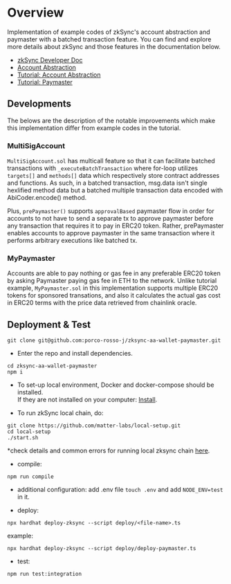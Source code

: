 # Overview


Implementation of example codes of zkSync's account abstraction and paymaster with a batched transaction feature. You can find and explore more details about zkSync and those features in the documentation below.

- [zkSync Developer Doc](https://v2-docs.zksync.io/dev/)
- [Account Abstraction](https://v2-docs.zksync.io/dev/developer-guides/aa.html#introduction)
- [Tutorial: Account Abstraction](https://v2-docs.zksync.io/dev/tutorials/custom-aa-tutorial.html)
- [Tutorial: Paymaster](https://v2-docs.zksync.io/dev/tutorials/custom-paymaster-tutorial.html)

## Developments

The belows are the description of the notable improvements which make this implementation differ from example codes in the tutorial.

### MultiSigAccount

`MultiSigAccount.sol` has multicall feature so that it can facilitate batched transactions with `_executeBatchTransaction` where for-loop utilizes `targets[]` and `methods[]` data which respectively store contract addresses and functions. As such, in a batched transaction, msg.data isn't single hexlified method data but a batched multiple transaction data encoded with AbiCoder.encode() method. 

Plus, `prePaymaster()` supports `approvalBased` paymaster flow in order for accounts to not have to send a separate tx to approve paymaster before any transaction that requires it to pay in ERC20 token. Rather, prePaymaster enables accounts to approve paymaster in the same transaction where it performs arbitrary executions like batched tx.  

### MyPaymaster

Accounts are able to pay nothing or gas fee in any preferable ERC20 token by asking Paymaster paying gas fee in ETH to the network. Unlike tutorial example, `MyPaymaster.sol` in this implementation supports multiple ERC20 tokens for sponsored transations, and also it calculates the actual gas cost in ERC20 terms with the price data retrieved from chainlink oracle. 

## Deployment & Test

```shell
git clone git@github.com:porco-rosso-j/zksync-aa-wallet-paymaster.git
```

- Enter the repo and install dependencies.

```shell
cd zksync-aa-wallet-paymaster
npm i
```

- To set-up local environment, Docker and docker-compose should be installed.    
  If they are not installed on your computer: [Install](https://docs.docker.com/get-docker/).  

- To run zkSync local chain, do:

```shell
git clone https://github.com/matter-labs/local-setup.git
cd local-setup
./start.sh
```

\*check details and common errors for running local zksync chain [here](https://v2-docs.zksync.io/api/hardhat/testing.html#reset-the-zksync-state).

- compile:

```shell
npm run compile
```

- additional configuration: add .env file `touch .env` and add `NODE_ENV=test` in it.

- deploy:

```shell
npx hardhat deploy-zksync --script deploy/<file-name>.ts
```

example:
```shell
npx hardhat deploy-zksync --script deploy/deploy-paymaster.ts
```

- test:

```shell
npm run test:integration
```
